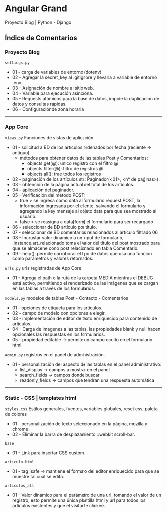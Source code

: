 # Angular Grand
Proyecto Blog | Python - Django

## Índice de Comentarios


### Proyecto Blog

`settings.py` 
* 01 - carga de variables de entorno (dotenv)
* 02 - Agregar la secret_key al .gitignore y llevarla a variable de entorno .env.
* 03 - Asignación de nombre al sitio web.
* 04 - Variable para ejecución asíncrona.
* 05 - Requests atómicos para la base de datos, impide la duplicación de datos y consultas rápidas.
* 06 - Configuraciónde zona horaria.

---

### App Core

`views.py` 
Funciones de vistas de aplicación
* 01 - solicitud a BD de los artículos ordenados por fecha (reciente -> antiguo).
    * métodos para obtener datos de las tablas Post y Comentarios:
        * objects.get(@): unico registro con el filtro @
        * objects.filter(@): filtro de registros @
        * objects.all(): trae todos los registros
* 02 - paginación de los artículos stx: Paginador(<01>, <n° de paǵinas>).
* 03 - obtención de la página actual del total de los artículos.
* 04 - aplicación del paginador.
* 05 - Verificación del método POST: 
    * true > se ingresa como data al formulario request.POST, la información ingresada por el cliente, salvando el formulario y agregando la key mensaje al objeto data para que sea mostrado al usuario.
    * false > se reasigna a data[form] el formulario para ser recargado
* 06 - seleccionar de BD artículo por título.
* 07 - seleccionar de BD comentarios relacionados al artículo filtrado 06
* 08 - Incrustar valor dinámico a un input de formulario, .instance.art_relacionado toma el valor del título del post mostrado para que se almacene cono post relacionado en tabla Comentario.
* 09 - help(): permite corroborar el tipo de datos que usa una función como parámetros y valores retornados.



`urls.py`
urls registradas de App Core
* 01 - Agrega el path o la ruta de la carpeta MEDIA mientras el DEBUG está activo, permitiendo el renderizado de las imágenes que se cargan en las tablas a través de los formularios.



`models.py`
modelos de tablas Post - Contacto - Comentarios
* 01 - opciones de etiqueta para los artículos.
* 02 - campo de modelo con opciones a elegir.
* 03 - implementación de editor de texto enriquecido para contenido de artículos.
* 04 - Carga de imagenes a las tablas, las propiedades blank y null hacen opcionales las respuestas en los formularios.
* 05 - propiedad editable -> permite un campo oculto en el formulario html.



`admin.py`
registros en el panel de administración.
* 01 - personalización del aspecto de las tablas en el panel administrativo:
    * list_display -> campos a mostrar en el panel
    * search_fields -> campos donde buscar
    * readonly_fields -> campos que tendran una respuesta automática

---

### Static - CSS | templates html

`styles.css`
Estilos generales, fuentes, variables globales, reset css, paleta de colores
* 01 - personalización de texto seleccionado en la página, mozilla y chrome
* 02 - Eliminar la barra de desplazamiento ::webkit scroll-bar.

`base`
* 01 - Link para insertar CSS custom.

`articulo.html`
* 01 - tag |safe => mantiene el formato del editor enriquecido para que se muestre tal cual se edita.

`articulos_all`
* 01 - Valor dinámico para el parámetro de una url, tomando el valor de un registro, esto permite una única plantilla html y url para todos los artículos existentes y que el visitante clickee.

